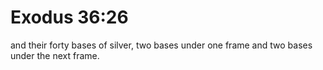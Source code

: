 # Exodus 36:26

and their forty bases of silver, two bases under one frame and two bases under the next frame.
